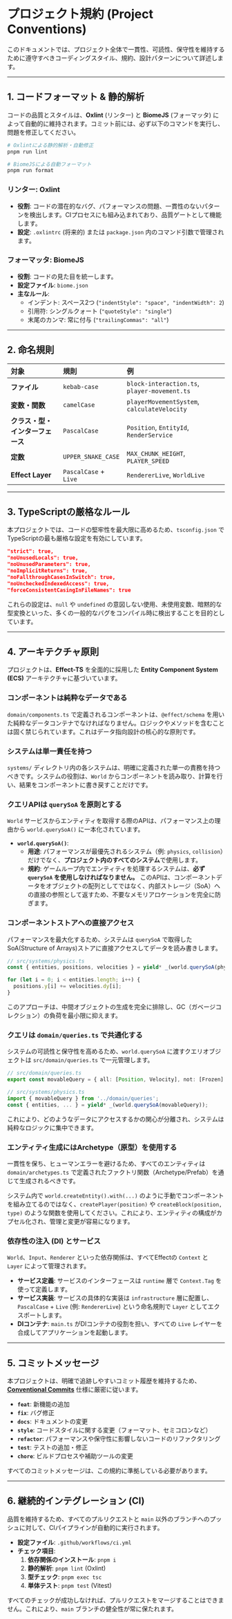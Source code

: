 # プロジェクト規約 (Project Conventions)

このドキュメントでは、プロジェクト全体で一貫性、可読性、保守性を維持するために遵守すべきコーディングスタイル、規約、設計パターンについて詳述します。

---

## 1. コードフォーマット & 静的解析

コードの品質とスタイルは、**Oxlint** (リンター) と **BiomeJS** (フォーマッタ) によって自動的に維持されます。コミット前には、必ず以下のコマンドを実行し、問題を修正してください。

```bash
# Oxlintによる静的解析・自動修正
pnpm run lint

# BiomeJSによる自動フォーマット
pnpm run format
```

### リンター: Oxlint

-   **役割**: コードの潜在的なバグ、パフォーマンスの問題、一貫性のないパターンを検出します。CIプロセスにも組み込まれており、品質ゲートとして機能します。
-   **設定**: `.oxlintrc` (将来的) または `package.json` 内のコマンド引数で管理されます。

### フォーマッタ: BiomeJS

-   **役割**: コードの見た目を統一します。
-   **設定ファイル**: `biome.json`
-   **主なルール**:
    -   インデント: スペース2つ (`"indentStyle": "space", "indentWidth": 2`)
    -   引用符: シングルクォート (`"quoteStyle": "single"`)
    -   末尾のカンマ: 常に付与 (`"trailingCommas": "all"`)

---

## 2. 命名規則

| 対象 | 規則 | 例 |
| :--- | :--- | :--- |
| **ファイル** | `kebab-case` | `block-interaction.ts`, `player-movement.ts` |
| **変数・関数** | `camelCase` | `playerMovementSystem`, `calculateVelocity` |
| **クラス・型・インターフェース** | `PascalCase` | `Position`, `EntityId`, `RenderService` |
| **定数** | `UPPER_SNAKE_CASE` | `MAX_CHUNK_HEIGHT`, `PLAYER_SPEED` |
| **Effect Layer** | `PascalCase` + `Live` | `RendererLive`, `WorldLive` |

---

## 3. TypeScriptの厳格なルール

本プロジェクトでは、コードの堅牢性を最大限に高めるため、`tsconfig.json` でTypeScriptの最も厳格な設定を有効にしています。

```json
"strict": true,
"noUnusedLocals": true,
"noUnusedParameters": true,
"noImplicitReturns": true,
"noFallthroughCasesInSwitch": true,
"noUncheckedIndexedAccess": true,
"forceConsistentCasingInFileNames": true
```

これらの設定は、`null` や `undefined` の意図しない使用、未使用変数、暗黙的な型変換といった、多くの一般的なバグをコンパイル時に検出することを目的としています。

---

## 4. アーキテクチャ原則

プロジェクトは、**Effect-TS** を全面的に採用した **Entity Component System (ECS)** アーキテクチャに基づいています。

### コンポーネントは純粋なデータである

`domain/components.ts` で定義されるコンポーネントは、`@effect/schema` を用いた純粋なデータコンテナでなければなりません。ロジックやメソッドを含むことは固く禁じられています。これはデータ指向設計の核心的な原則です。

### システムは単一責任を持つ

`systems/` ディレクトリ内の各システムは、明確に定義された単一の責務を持つべきです。システムの役割は、`World` からコンポーネントを読み取り、計算を行い、結果をコンポーネントに書き戻すことだけです。

### クエリAPIは `querySoA` を原則とする

`World` サービスからエンティティを取得する際のAPIは、パフォーマンス上の理由から `world.querySoA()` に一本化されています。

-   **`world.querySoA()`**:
    -   **用途**: パフォーマンスが最優先されるシステム（例: `physics`, `collision`）だけでなく、**プロジェクト内のすべてのシステム**で使用します。
    -   **規約**: ゲームループ内でエンティティを処理するシステムは、**必ず `querySoA` を使用しなければなりません。** このAPIは、コンポーネントデータをオブジェクトの配列としてではなく、内部ストレージ（SoA）への直接の参照として返すため、不要なメモリアロケーションを完全に防ぎます。

### コンポーネントストアへの直接アクセス

パフォーマンスを最大化するため、システムは `querySoA` で取得したSoA(Structure of Arrays)ストアに直接アクセスしてデータを読み書きします。

```typescript
// src/systems/physics.ts
const { entities, positions, velocities } = yield* _(world.querySoA(physicsQuery));

for (let i = 0; i < entities.length; i++) {
  positions.y[i] += velocities.dy[i];
}
```
このアプローチは、中間オブジェクトの生成を完全に排除し、GC（ガベージコレクション）の負荷を最小限に抑えます。

### クエリは `domain/queries.ts` で共通化する

システムの可読性と保守性を高めるため、`world.querySoA` に渡すクエリオブジェクトは `src/domain/queries.ts` で一元管理します。

```typescript
// src/domain/queries.ts
export const movableQuery = { all: [Position, Velocity], not: [Frozen] };

// src/systems/physics.ts
import { movableQuery } from '../domain/queries';
const { entities, ... } = yield* _(world.querySoA(movableQuery));
```

これにより、どのようなデータにアクセスするかの関心が分離され、システムは純粋なロジックに集中できます。

### エンティティ生成にはArchetype（原型）を使用する

一貫性を保ち、ヒューマンエラーを避けるため、すべてのエンティティは `domain/archetypes.ts` で定義されたファクトリ関数（Archetype/Prefab）を通じて生成されるべきです。

システム内で `world.createEntity().with(...)` のように手動でコンポーネントを組み立てるのではなく、`createPlayer(position)` や `createBlock(position, type)` のような関数を使用してください。これにより、エンティティの構成がカプセル化され、管理と変更が容易になります。

### 依存性の注入 (DI) とサービス

`World`、`Input`、`Renderer` といった依存関係は、すべてEffectの `Context` と `Layer` によって管理されます。
- **サービス定義**: サービスのインターフェースは `runtime` 層で `Context.Tag` を使って定義します。
- **サービス実装**: サービスの具体的な実装は `infrastructure` 層に配置し、`PascalCase` + `Live` (例: `RendererLive`) という命名規則で `Layer` としてエクスポートします。
- **DIコンテナ**: `main.ts` がDIコンテナの役割を担い、すべての `Live` レイヤーを合成してアプリケーションを起動します。

---

## 5. コミットメッセージ

本プロジェクトは、明確で追跡しやすいコミット履歴を維持するため、[**Conventional Commits**](https://www.conventionalcommits.org/) 仕様に厳密に従います。

-   **`feat`**: 新機能の追加
-   **`fix`**: バグ修正
-   **`docs`**: ドキュメントの変更
-   **`style`**: コードスタイルに関する変更（フォーマット、セミコロンなど）
-   **`refactor`**: パフォーマンスや保守性に影響しないコードのリファクタリング
-   **`test`**: テストの追加・修正
-   **`chore`**: ビルドプロセスや補助ツールの変更

すべてのコミットメッセージは、この規約に準拠している必要があります。

---

## 6. 継続的インテグレーション (CI)

品質を維持するため、すべてのプルリクエストと `main` 以外のブランチへのプッシュに対して、CIパイプラインが自動的に実行されます。

-   **設定ファイル**: `.github/workflows/ci.yml`
-   **チェック項目**:
    1.  **依存関係のインストール**: `pnpm i`
    2.  **静的解析**: `pnpm lint` (Oxlint)
    3.  **型チェック**: `pnpm exec tsc`
    4.  **単体テスト**: `pnpm test` (Vitest)

すべてのチェックが成功しなければ、プルリクエストをマージすることはできません。これにより、`main` ブランチの健全性が常に保たれます。
